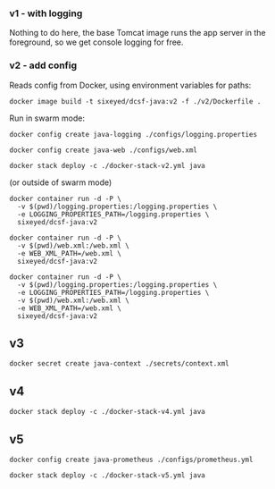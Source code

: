 ### v1 - with logging

Nothing to do here, the base Tomcat image runs the app server in the foreground, so we get console logging for free.

### v2 - add config

Reads config from Docker, using environment variables for paths:

```
docker image build -t sixeyed/dcsf-java:v2 -f ./v2/Dockerfile .
```

Run in swarm mode:

```
docker config create java-logging ./configs/logging.properties

docker config create java-web ./configs/web.xml

docker stack deploy -c ./docker-stack-v2.yml java
```

(or outside of swarm mode)

```
docker container run -d -P \
  -v $(pwd)/logging.properties:/logging.properties \
  -e LOGGING_PROPERTIES_PATH=/logging.properties \
  sixeyed/dcsf-java:v2

docker container run -d -P \
  -v $(pwd)/web.xml:/web.xml \
  -e WEB_XML_PATH=/web.xml \
  sixeyed/dcsf-java:v2

docker container run -d -P \
  -v $(pwd)/logging.properties:/logging.properties \
  -e LOGGING_PROPERTIES_PATH=/logging.properties \
  -v $(pwd)/web.xml:/web.xml \
  -e WEB_XML_PATH=/web.xml \
  sixeyed/dcsf-java:v2
```

## v3

```
docker secret create java-context ./secrets/context.xml
```

## v4

```
docker stack deploy -c ./docker-stack-v4.yml java
```

## v5

```
docker config create java-prometheus ./configs/prometheus.yml

docker stack deploy -c ./docker-stack-v5.yml java
```
